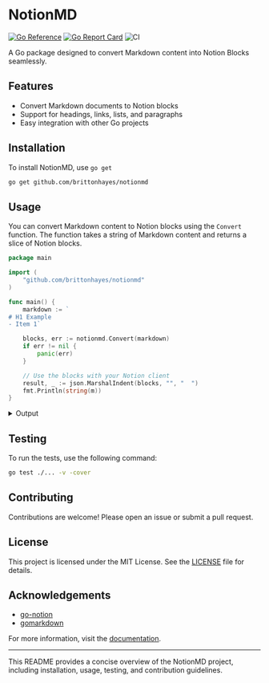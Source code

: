 # NotionMD

[![Go Reference](https://pkg.go.dev/badge/github.com/brittonhayes/notionmd.svg)](https://pkg.go.dev/github.com/brittonhayes/notionmd)
[![Go Report Card](https://goreportcard.com/badge/github.com/brittonhayes/notionmd)](https://goreportcard.com/report/github.com/brittonhayes/notionmd)
![CI](https://github.com/brittonhayes/notionmd/actions/workflows/ci.yml/badge.svg)

A Go package designed to convert Markdown content into Notion Blocks seamlessly.

## Features

- Convert Markdown documents to Notion blocks
- Support for headings, links, lists, and paragraphs
- Easy integration with other Go projects

## Installation

To install NotionMD, use `go get`

```sh
go get github.com/brittonhayes/notionmd
```

## Usage

You can convert Markdown content to Notion blocks using the `Convert` function. The function takes a string of Markdown content and returns a slice of Notion blocks.

```go
package main

import (
    "github.com/brittonhayes/notionmd"
)

func main() {
    markdown := `
# H1 Example
- Item 1`

    blocks, err := notionmd.Convert(markdown)
    if err != nil {
        panic(err)
    }

    // Use the blocks with your Notion client
    result, _ := json.MarshalIndent(blocks, "", "  ")
    fmt.Println(string(m))
}
```

<details>
<summary>Output</summary>

```json
[
    {
        "heading_1": {
            "rich_text": [
                {
                    "type": "text",
                    "plain_text": "H1 Example",
                    "text": {
                    "content": "H1 Example"
                    }
                }
            ],
            "is_toggleable": false
        }
    },
    {
        "bulleted_list_item": {
            "rich_text": [
                {
                    "type": "text",
                    "plain_text": "Item 1",
                    "text": {
                    "content": "Item 1"
                    }
                }
            ]
        }
    }
]
```

</details>

## Testing

To run the tests, use the following command:

```sh
go test ./... -v -cover
```

## Contributing

Contributions are welcome! Please open an issue or submit a pull request.

## License

This project is licensed under the MIT License. See the [LICENSE](LICENSE) file for details.

## Acknowledgements

- [go-notion](https://github.com/dstotijn/go-notion)
- [gomarkdown](https://github.com/gomarkdown/gomarkdown)

For more information, visit the [documentation](https://pkg.go.dev/github.com/brittonhayes/notionmd).

---

This README provides a concise overview of the NotionMD project, including installation, usage, testing, and contribution guidelines.